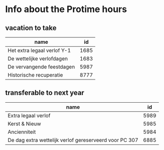 # Info about the Protime hours

## vacation to take

| name                        | id   |
| --------------------------- | ---- |
| Het extra legaal verlof Y-1 | 1685 |
| De wettelijke verlofdagen   | 1683 |
| De vervangende feestdagen   | 5987 |
| Historische recuperatie     | 8777 |

## transferable to next year

| name                                                   | id   |
| ------------------------------------------------------ | ---- |
| Extra legaal verlof                                    | 5989 |
| Kerst & Nieuw                                          | 5985 |
| Ancienniteit                                           | 5984 |
| De dag extra wettelijk verlof gereserveerd voor PC 307 | 6885 |
